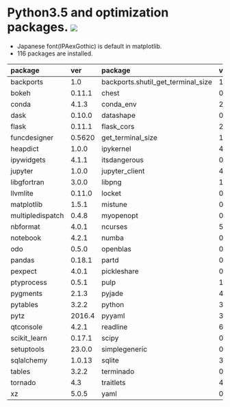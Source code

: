 Python3.5 and optimization packages. [![](https://badge.imagelayers.io/tsutomu7/opt-python:latest.svg)](https://imagelayers.io/?images=tsutomu7/opt-python:latest)
======

- Japanese font(IPAexGothic) is default in matplotlib.
- 116 packages are installed.

package|ver|package|ver|package|ver|package|ver
:--|:--|:--|:--|:--|:--|:--|:--
backports|1.0|backports.shutil_get_terminal_size|1.0.0|blaze|0.10.1|blist|1.3.6
bokeh|0.11.1|chest|0.2.3|click|6.6|cloudpickle|0.2.1
conda|4.1.3|conda_env|2.5.1|cycler|0.10.0|cytoolz|0.8.0
dask|0.10.0|datashape|0.5.2|decorator|4.0.10|entrypoints|0.2.2
flask|0.11.1|flask_cors|2.1.2|fontconfig|2.11.1|freetype|2.5.5
funcdesigner|0.5620|get_terminal_size|1.0.0|h5py|2.6.0|hdf5|1.8.16
heapdict|1.0.0|ipykernel|4.3.1|ipython|4.2.0|ipython_genutils|0.1.0
ipywidgets|4.1.1|itsdangerous|0.24|jinja2|2.8|jsonschema|2.5.1
jupyter|1.0.0|jupyter_client|4.3.0|jupyter_console|4.1.1|jupyter_core|4.1.0
libgfortran|3.0.0|libpng|1.6.17|libsodium|1.0.10|libxml2|2.9.2
llvmlite|0.11.0|locket|0.2.0|markdown|2.6.6|markupsafe|0.23
matplotlib|1.5.1|mistune|0.7.2|more_itertools|2.2|mpmath|0.19
multipledispatch|0.4.8|myopenopt|0.0.1|mypulp|0.0.8|nbconvert|4.2.0
nbformat|4.0.1|ncurses|5.9|networkx|1.11|nomkl|1.0
notebook|4.2.1|numba|0.26.0|numexpr|2.5.2|numpy|1.11.0
odo|0.5.0|openblas|0.2.14|openopt|0.5625|openssl|1.0.2h
pandas|0.18.1|partd|0.3.4|path.py|8.2.1|patsy|0.4.1
pexpect|4.0.1|pickleshare|0.7.2|pip|8.1.2|psutil|4.3.0
ptyprocess|0.5.1|pulp|1.6.1|pycosat|0.6.1|pycrypto|2.6.1
pygments|2.1.3|pyjade|4.0.0|pyparsing|2.1.4|pyqt|4.11.4
pytables|3.2.2|python|3.5.1|python_contrib_nbextensions|alpha|python_dateutil|2.5.3
pytz|2016.4|pyyaml|3.11|pyzmq|15.2.0|qt|4.8.7
qtconsole|4.2.1|readline|6.2|requests|2.10.0|ruamel_yaml|0.11.7
scikit_learn|0.17.1|scipy|0.17.1|seaborn|0.7.0|setproctitle|1.1.10
setuptools|23.0.0|simplegeneric|0.8.1|sip|4.16.9|six|1.10.0
sqlalchemy|1.0.13|sqlite|3.13.0|statsmodels|0.6.1|sympy|1.0
tables|3.2.2|terminado|0.6|tk|8.5.18|toolz|0.8.0
tornado|4.3|traitlets|4.2.1|werkzeug|0.11.10|wheel|0.29.0
xz|5.0.5|yaml|0.1.6|zeromq|4.1.4|zlib|1.2.8

